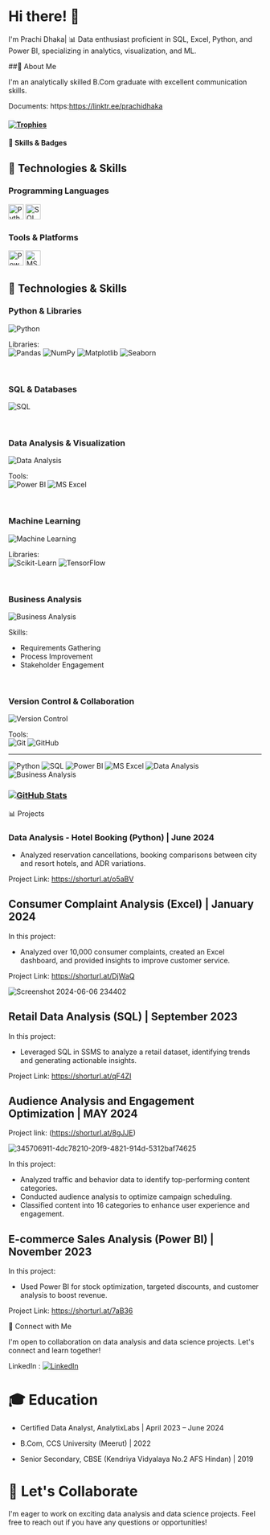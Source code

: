 #  Hi there! 👋

I'm Prachi Dhaka| 📊 Data enthusiast proficient in SQL, Excel, Python, and Power BI, specializing in analytics, visualization, and ML.

##🌱 About Me

I'm an analytically skilled B.Com graduate with excellent communication skills.

Documents: https:https://linktr.ee/prachidhaka

#### [![Trophies](https://github-profile-trophy.vercel.app/?username=prachidhaka&theme=flat)](https://github.com/ryo-ma/github-profile-trophy)

#### 🚀 Skills & Badges

## 🚀 Technologies & Skills

### Programming Languages

<img src="https://img.shields.io/badge/Python-3776AB?style=for-the-badge&logo=python&logoColor=white" alt="Python" height="30"/> <img src="https://img.shields.io/badge/SQL-336791?style=for-the-badge&logo=postgresql&logoColor=white" alt="SQL" height="30"/>

### Tools & Platforms

<img src="https://img.shields.io/badge/Power_BI-F2C811?style=for-the-badge&logo=powerbi&logoColor=black" alt="Power BI" height="30"/> <img src="https://img.shields.io/badge/Microsoft_Excel-217346?style=for-the-badge&logo=microsoft-excel&logoColor=white" alt="MS Excel" height="30"/>

## 🚀 Technologies & Skills

### Python & Libraries

![Python](https://img.shields.io/badge/Python-Intermediate-blue?style=for-the-badge&logo=python&logoColor=white)

Libraries:  
![Pandas](https://img.shields.io/badge/Pandas-Data%20Manipulation-green?style=flat-square&logo=pandas&logoColor=white)
![NumPy](https://img.shields.io/badge/NumPy-Scientific%20Computing-blue?style=flat-square&logo=numpy&logoColor=white)
![Matplotlib](https://img.shields.io/badge/Matplotlib-Data%20Visualization-red?style=flat-square&logo=plotly&logoColor=white)
![Seaborn](https://img.shields.io/badge/Seaborn-Statistical%20Plots-lightblue?style=flat-square&logo=plotly&logoColor=white)

<br>

### SQL & Databases

![SQL](https://img.shields.io/badge/SQL-MySQL-blue?style=for-the-badge&logo=mysql&logoColor=white)

<br>

### Data Analysis & Visualization

![Data Analysis](https://img.shields.io/badge/Data%20Analysis-Analytical%20Insights-green?style=for-the-badge&logo=databricks&logoColor=white)

Tools:  
![Power BI](https://img.shields.io/badge/Power%20BI-Visual%20Analytics-orange?style=flat-square&logo=powerbi&logoColor=black)
![MS Excel](https://img.shields.io/badge/MS%20Excel-Data%20Analysis-green?style=flat-square&logo=microsoftexcel&logoColor=white)

<br>

### Machine Learning

![Machine Learning](https://img.shields.io/badge/Machine%20Learning-Intermediate-blueviolet?style=for-the-badge&logo=scikitlearn&logoColor=white)

Libraries:  
![Scikit-Learn](https://img.shields.io/badge/Scikit--Learn-Modeling%20%7C%20Algorithms-orange?style=flat-square&logo=scikitlearn&logoColor=white)
![TensorFlow](https://img.shields.io/badge/TensorFlow-Deep%20Learning-orange?style=flat-square&logo=tensorflow&logoColor=white)

<br>

### Business Analysis

![Business Analysis](https://img.shields.io/badge/Business%20Analysis-Strategic%20Insights-yellow?style=for-the-badge&logo=microsoft-office&logoColor=white)

Skills:  
- Requirements Gathering
- Process Improvement
- Stakeholder Engagement

<br>

### Version Control & Collaboration

![Version Control](https://img.shields.io/badge/Version%20Control-Git%20%7C%20GitHub-orange?style=for-the-badge&logo=git&logoColor=white)

Tools:  
![Git](https://img.shields.io/badge/Git-Version%20Control-F05032?style=flat-square&logo=git&logoColor=white)
![GitHub](https://img.shields.io/badge/GitHub-Code%20Hosting-181717?style=flat-square&logo=github&logoColor=white)

---







![Python](https://img.shields.io/badge/Python-Pandas%20%7C%20NumPy-blue)
![SQL](https://img.shields.io/badge/SQL-MySQL-blue)
![Power BI](https://img.shields.io/badge/Power%20BI-Visual%20Analytics-orange)
![MS Excel](https://img.shields.io/badge/MS%20Excel-Data%20Analysis-green)
![Data Analysis](https://img.shields.io/badge/Data%20Analysis-Analytical%20Insights-green)
![Business Analysis](https://img.shields.io/badge/Business%20Analysis-Strategic%20Insights-yellow)


### [![GitHub Stats](https://github-readme-stats.vercel.app/api?username=prachidhaka&show_icons=true&theme=tokyonight)](https://github.com/prachidhaka)


📊 Projects

### Data Analysis - Hotel Booking (Python) | June 2024

- Analyzed reservation cancellations, booking comparisons between city and resort hotels, and ADR variations.

Project Link: https://shorturl.at/o5aBV

## Consumer Complaint Analysis (Excel) | January 2024

In this project:
- Analyzed over 10,000 consumer complaints, created an Excel dashboard, and provided insights to improve customer service.

Project Link: https://shorturl.at/DjWaQ

![Screenshot 2024-06-06 234402](https://github.com/prachidhaka/prachidhaka/assets/100430962/b5fd13b6-da63-47ea-a35b-b5907ff7d216)


## Retail Data Analysis (SQL) | September 2023

In this project:
- Leveraged SQL in SSMS to analyze a retail dataset, identifying trends and generating actionable insights.

Project Link: https://shorturl.at/qF4ZI

## Audience Analysis and Engagement Optimization | MAY 2024

Project link: (https://shorturl.at/8gJJE)

![345706911-4dc78210-20f9-4821-914d-5312baf74625](https://github.com/prachidhaka/prachidhaka/assets/100430962/a5ce487f-ef7e-4ee6-97f7-8d3e14871ba3)


In this project:
- Analyzed traffic and behavior data to identify top-performing content categories.
- Conducted audience analysis to optimize campaign scheduling.
- Classified content into 16 categories to enhance user experience and engagement.

## E-commerce Sales Analysis (Power BI) | November 2023

In this project:
- Used Power BI for stock optimization, targeted discounts, and customer analysis to boost revenue.

Project Link: https://shorturl.at/7aB36

👯 Connect with Me

I'm open to collaboration on data analysis and data science projects. Let's connect and learn together!

LinkedIn : [![LinkedIn](https://img.shields.io/badge/LinkedIn-0077B5?style=for-the-badge&logo=linkedin&logoColor=white)](https://www.linkedin.com/in/prachi-dhaka-8921a81b2/)




# 🎓 Education

- Certified Data Analyst, AnalytixLabs | April 2023 – June 2024

- B.Com, CCS University (Meerut) | 2022
  
- Senior Secondary, CBSE (Kendriya Vidyalaya No.2 AFS Hindan) | 2019



# 🤝 Let's Collaborate

I'm eager to work on exciting data analysis and data science projects. Feel free to reach out if you have any questions or opportunities!




